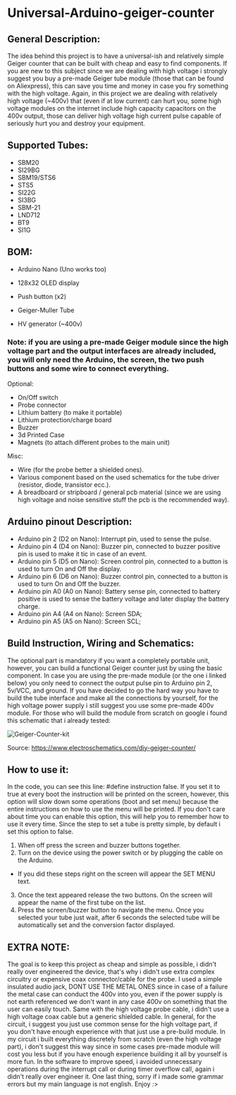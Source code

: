 # Universal-Arduino-geiger-counter

## General Description:

The idea behind this project is to have a universal-ish and relatively simple Geiger counter that can be built with cheap and easy to find components. If you are new to this subject since we are dealing with high voltage i strongly suggest you buy a pre-made Geiger tube module (those that can be found on Aliexpress), this can save you time and money in case you fry something with the high voltage. Again, in this project we are dealing with relatively high voltage (~400v) that (even if at low current) can hurt you, some high voltage modules on the internet include high capacity capacitors on the 400v output, those can deliver high voltage high current pulse capable of seriously hurt you and destroy your equipment.

## Supported Tubes:

- SBM20
- SI29BG
- SBM19/STS6
- STS5
- SI22G
- SI3BG
- SBM-21
- LND712
- BT9
- SI1G
  
## BOM:

- Arduino Nano (Uno works too)

- 128x32 OLED display
- Push button (x2) 
- Geiger-Muller Tube
- HV generator (~400v)

### Note: if you are using a pre-made Geiger module since the high voltage part and the output interfaces are already included, you will only need the Arduino, the screen, the two push buttons and some wire to connect everything.


 Optional:
- On/Off switch
- Probe connector
- Lithium battery (to make it portable)
- Lithium protection/charge board
- Buzzer
- 3d Printed Case
- Magnets (to attach different probes to the main unit)


Misc:
- Wire (for the probe better a shielded ones).
- Various component based on the used schematics for the tube driver (resistor, diode, transistor ecc.).
- A breadboard or stripboard / general pcb material (since we are using high voltage and noise sensitive stuff the pcb is the recommended way).

## Arduino pinout Description:

- Arduino pin 2 (D2 on Nano): Interrupt pin, used to sense the pulse.
- Arduino pin 4 (D4 on Nano): Buzzer pin, connected to buzzer positive pin is used to make it tic in case of an event.
- Arduino pin 5 (D5 on Nano): Screen control pin, connected to a button is used to turn On and Off the display.
- Arduino pin 6 (D6 on Nano): Buzzer control pin, connected to a button is used to turn On and Off the buzzer.
- Arduino pin A0 (A0 on Nano): Battery sense pin, connected to battery positive is used to sense the battery voltage and later display the battery charge.
- Arduino pin A4 (A4 on Nano): Screen SDA;
- Arduino pin A5 (A5 on Nano): Screen SCL;


## Build Instruction, Wiring and Schematics:

The optional part is mandatory if you want a completely portable unit, however, you can build a functional Geiger counter just by using the basic component. In case you are using the pre-made module (or the one i linked below) you only need to connect the output pulse pin to Arduino pin 2, 5v/VCC, and ground. If you have decided to go the hard way you have to build the tube interface and make all the connections by yourself, for the high voltage power supply i still suggest you use some pre-made 400v module. For those who will build the module from scratch on google i found this schematic that i already tested: 

![Geiger-Counter-kit](https://user-images.githubusercontent.com/17268735/188287614-a6f1a719-df5a-466f-b613-65c30b21cc44.png)

Source: https://www.electroschematics.com/diy-geiger-counter/


## How to use it:
 
In the code, you can see this line: #define instruction false. If you set it to true at every boot the instruction will be printed on the screen, however, this option will slow down some operations (boot and set menu) because the entire instructions on how to use the menu will be printed. If you don't care about time you can enable this option, this will help you to remember how to use it every time. Since the step to set a tube is pretty simple, by default i set this option to false. 

1) When off press the screen and buzzer buttons together.
2) Turn on the device using the power switch or by plugging the cable on the Arduino.
- If you did these steps right on the screen will appear the SET MENU text.
3) Once the text appeared release the two buttons. On the screen will appear the name of the first tube on the list.
4) Press the screen/buzzer button to navigate the menu. Once you selected your tube just wait, after 6 seconds the selected tube will be automatically set and the conversion factor displayed.

## EXTRA NOTE:
The goal is to keep this project as cheap and simple as possible, i didn't really over engineered the device, that's why i didn't use extra complex circuitry or expensive coax connector/cable for the probe. I used a simple insulated audio jack, DONT USE THE METAL ONES since in case of a failure the metal case can conduct the 400v into you, even if the power supply is not earth referenced we don't want in any case 400v on something that the user can easily touch. Same with the high voltage probe cable, i didn't use a high voltage coax cable but a generic shielded cable. In general, for the circuit, i suggest you just use common sense for the high voltage part, if you don't have enough experience with that just use a pre-build module. In my circuit i built everything discretely from scratch (even the high voltage part), i don't suggest this way since in some cases pre-made module will cost you less but if you have enough experience building it all by yourself is more fun. In the software to improve speed, i avoided unnecessary operations during the interrupt call or during timer overflow call, again i didn't really over engineer it. One last thing, sorry if i made some grammar errors but my main language is not english. Enjoy :> 
